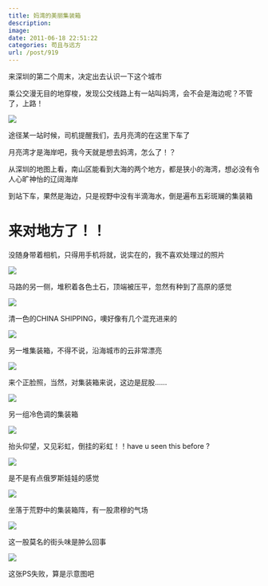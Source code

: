 ```yaml
---
title: 妈湾的美丽集装箱
description: 
image: 
date: 2011-06-18 22:51:22
categories: 苟且与远方
url: /post/919
---
```


来深圳的第二个周末，决定出去认识一下这个城市

乘公交漫无目的地穿梭，发现公交线路上有一站叫妈湾，会不会是海边呢？不管了，上路！

![](https://cdn.victor42.work/posts/2011-06/06-18/1.jpg)

途径某一站时候，司机提醒我们，去月亮湾的在这里下车了

月亮湾才是海岸吧，我今天就是想去妈湾，怎么了！？

从深圳的地图上看，南山区能看到大海的两个地方，都是狭小的海湾，想必没有令人心旷神怡的辽阔海岸

到站下车，果然是海边，只是视野中没有半滴海水，倒是遍布五彩斑斓的集装箱

# 来对地方了！！

没随身带着相机，只得用手机将就，说实在的，我不喜欢处理过的照片

![](https://cdn.victor42.work/posts/2011-06/06-18/2.jpg)

马路的另一侧，堆积着各色土石，顶端被压平，忽然有种到了高原的感觉

![](https://cdn.victor42.work/posts/2011-06/06-18/3.jpg)

清一色的CHINA SHIPPING，噢好像有几个混充进来的

![](https://cdn.victor42.work/posts/2011-06/06-18/4.jpg)

另一堆集装箱，不得不说，沿海城市的云非常漂亮

![](https://cdn.victor42.work/posts/2011-06/06-18/5.jpg)

来个正脸照，当然，对集装箱来说，这边是屁股……

![](https://cdn.victor42.work/posts/2011-06/06-18/6.jpg)

另一组冷色调的集装箱

![](https://cdn.victor42.work/posts/2011-06/06-18/7.jpg)

抬头仰望，又见彩虹，倒挂的彩虹！！have u seen this before ?

![](https://cdn.victor42.work/posts/2011-06/06-18/8.jpg)

是不是有点俄罗斯娃娃的感觉

![](https://cdn.victor42.work/posts/2011-06/06-18/9.jpg)

坐落于荒野中的集装箱阵，有一股肃穆的气场

![](https://cdn.victor42.work/posts/2011-06/06-18/10.jpg)

这一股莫名的街头味是肿么回事

![](https://cdn.victor42.work/posts/2011-06/06-18/11.jpg)

这张PS失败，算是示意图吧